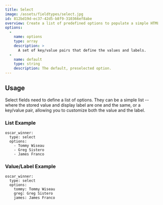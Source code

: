 ```yaml
---
title: Select
image: /assets/fieldtypes/select.jpg
id: 812bd19d-ec37-42d5-b8f9-310366ef8abe
overview: Create a list of predefined options to populate a simple HTML select field.
options:
  -
    name: options
    type: array
    description: >
      A set of key/value pairs that define the values and labels.
  -
    name: default
    type: string
    description: The default, preselected option.
---
```

## Usage

Select fields need to define a list of options. They can be a simple list -- where the stored value and display label are one and the same, or a key/value pair, allowing you to customize both the value and the label.

### List Example

```
oscar_winner:
  type: select
  options:
    - Tommy Wiseau
    - Greg Sistero
    - James Franco
```

### Value/Label Example


```
oscar_winner:
  type: select
  options:
    tommy: Tommy Wiseau
    greg: Greg Sistero
    james: James Franco
```
